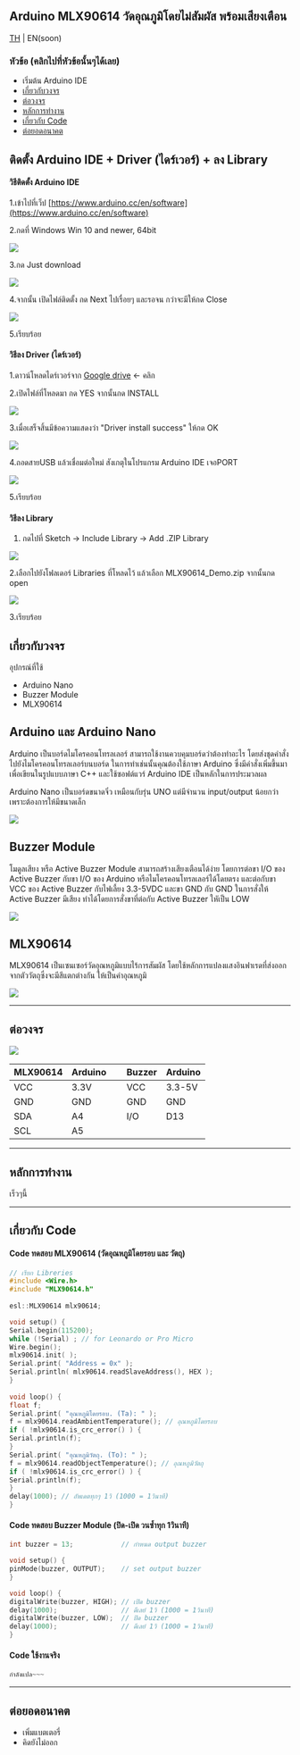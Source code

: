 ## **Arduino MLX90614 วัดอุณภูมิโดยไม่สัมผัส พร้อมเสียงเตือน**

[TH](https://github.com/Punuy/Arduino-MLX90614/blob/main/README.md) | EN(soon)

### **หัวข้อ** (คลิกไปที่หัวข้อนั้นๆได้เลย)

*   เริ่มต้น Arduino IDE
*   [เกี่ยวกับวงจร](https://github.com/Punuy/Arduino-MLX90614/edit/main/README.md#%E0%B9%80%E0%B8%81%E0%B8%B5%E0%B9%88%E0%B8%A2%E0%B8%A7%E0%B8%81%E0%B8%B1%E0%B8%9A%E0%B8%A7%E0%B8%87%E0%B8%88%E0%B8%A3)
*   [ต่อวงจร](https://github.com/Punuy/Arduino-MLX90614/edit/main/README.md#%E0%B8%95%E0%B9%88%E0%B8%AD%E0%B8%A7%E0%B8%87%E0%B8%88%E0%B8%A3)
*   [หลักการทำงาน](https://github.com/Punuy/Arduino-MLX90614/edit/main/README.md#%E0%B8%AB%E0%B8%A5%E0%B8%B1%E0%B8%81%E0%B8%81%E0%B8%B2%E0%B8%A3%E0%B8%97%E0%B8%B3%E0%B8%87%E0%B8%B2%E0%B8%99)
*   [เกี่ยวกับ Code](https://github.com/Punuy/Arduino-MLX90614#%E0%B9%80%E0%B8%81%E0%B8%B5%E0%B9%88%E0%B8%A2%E0%B8%A7%E0%B8%81%E0%B8%B1%E0%B8%9A-code)
*   [ต่อยอดอนาคต](https://github.com/Punuy/Arduino-MLX90614#%E0%B8%95%E0%B9%88%E0%B8%AD%E0%B8%A2%E0%B8%AD%E0%B8%94%E0%B8%AD%E0%B8%99%E0%B8%B2%E0%B8%84%E0%B8%95)

## ติดตั้ง Arduino IDE + Driver (ไดร์เวอร์) + ลง Library

#### วิธีติดตั้ง Arduino IDE

1.เข้าไปที่เว็ป [https://www.arduino.cc/en/software](https://www.arduino.cc/en/software)

2.กดที่ Windows Win 10 and newer, 64bit

![](https://33333.cdn.cke-cs.com/kSW7V9NHUXugvhoQeFaf/images/90d667866f3a394f821684cdbdeb2132181fdf621ee72879.png)

3.กด Just download

![](https://33333.cdn.cke-cs.com/kSW7V9NHUXugvhoQeFaf/images/730728756fdc57ed1fe61a4f3eb9623a32f20a949755909a.png)

4.จากนั้น เปิดไฟล์ติดตั้ง กด Next ไปเรื่อยๆ และรอจน กว่าจะมีให้กด Close

![](https://i.lnwfile.com/_/i/_webp_max/4096/4096/3o/rs/v6.webp)

5.เรียบร้อย

#### วิธีลง Driver (ไดร์เวอร์)

1.ดาวน์โหลดไดร์เวอร์จาก [Google drive](https://drive.google.com/file/d/1vWQvUmr6n8rPnLbUaXrGmGED0_mcd57g/view?usp=sharing) ← คลิก

2.เปิดไฟล์ที่โหลดมา กด YES จากนั้นกด INSTALL

![](https://cq.lnwfile.com/_/cq/_raw/q5/w2/0b.jpg)

3.เมื่อเสร็จสิ้นมีข้อความแสดงว่า "Driver install success" ให้กด OK

![](https://cq.lnwfile.com/_/cq/_raw/py/dm/be.jpg)

4.ถอดสายUSB แล้วเชื่อมต่อใหม่ สังเกตุในโปรแกรม Arduino IDE เจอPORT

![](https://cq.lnwfile.com/_/cq/_raw/em/6h/7g.jpg)

5.เรียบร้อย

#### วิธีลง Library

1.  กดไปที่ Sketch → Include Library → Add .ZIP Library

![](https://33333.cdn.cke-cs.com/kSW7V9NHUXugvhoQeFaf/images/b21fb3f96fd08fa8b4751f9efd8d218cad8a5317ab3863f8.png)

2.เลือกไปยังโฟลเดอร์ Libraries ที่โหลดไว้ แล้วเลือก MLX90614\_Demo.zip จากนั้นกด open

![](https://33333.cdn.cke-cs.com/kSW7V9NHUXugvhoQeFaf/images/e036ce257a0fcb856f72766092673a6ef260cb66ca6b63ee.png)

3.เรียบร้อย

## เกี่ยวกับวงจร

อุปกรณ์ที่ใช้

*   Arduino Nano
*   Buzzer Module
*   MLX90614

## Arduino และ Arduino Nano

Arduino เป็นบอร์ดไมโครคอนโทรลเลอร์ สามารถใช้งานควบคุมบอร์ดว่าต้องทำอะไร โดยส่งชุดคำสั่งไปยังไมโครคอนโทรลเลอร์บนบอร์ด ในการทำเช่นนั้นคุณต้องใช้ภาษา Arduino ซึ่งมีคำสั่งเพิ่มขึ้นมาเพื่อเขียนในรูปแบบภาษา C++ และใช้ซอฟต์แวร์ Arduino IDE เป็นหลักในการประมวลผล

Arduino Nano เป็นบอร์ดขนาดจิ๋ว เหมือนกับรุ่น UNO แต่มีจำนวน input/output น้อยกว่าเพราะต้องการให้มีขนาดเล็ก

![](https://33333.cdn.cke-cs.com/kSW7V9NHUXugvhoQeFaf/images/f478ac5f06dbee68f5b5225ed9a39d9c2e0b3b4435ae8f79.png)

## Buzzer Module

โมดูลเสียง หรือ Active Buzzer Module สามารถสร้างเสียงเตือนได้ง่าย โดยการต่อขา I/O ของ Active Buzzer กับขา I/O ของ Arduino หรือไมโครคอนโทรลเลอร์ได้โดยตรง และต่อกับขา VCC ของ Active Buzzer กับไฟเลี้ยง 3.3-5VDC และขา GND กับ GND ในการสั่งให้ Active Buzzer มีเสียง ทำได้โดยการสั่งขาที่ต่อกับ Active Buzzer ใหัเป็น LOW

![](https://33333.cdn.cke-cs.com/kSW7V9NHUXugvhoQeFaf/images/5e4abd36fe5c048c5108095836e5a222d03b8309be5300f4.png)

## MLX90614

MLX90614 เป็นเซนเซอร์วัดอุณหภูมิแบบไร้การสัมผัส โดยใช้หลักการแปลงแสงอินฟาเรดที่ส่งออกจากตัววัตถุซึ่งจะมีสีแตกต่างกัน ให้เป็นค่าอุณหภูมิ

![](https://33333.cdn.cke-cs.com/kSW7V9NHUXugvhoQeFaf/images/27515ac891faaec4b441c87bdc697743cf7f0ba931586026.png)

---

## ต่อวงจร

![](https://33333.cdn.cke-cs.com/kSW7V9NHUXugvhoQeFaf/images/6e73337bc2d1d340794b5d564cf79e002ec2281f325df3da.png)

| MLX90614 | Arduino |   | Buzzer | Arduino |
| --- | --- | --- | --- | --- |
| VCC | 3.3V |   | VCC | 3.3-5V |
| GND | GND |   | GND | GND |
| SDA | A4 |   | I/O | D13 |
| SCL | A5 |   |   |   |

---

## หลักการทำงาน

เร็วๆนี้

---

## เกี่ยวกับ Code

#### Code ทดสอบ MLX90614 (วัดอุณหภูมิโดยรอบ และ วัตถุ)

```cpp
// เรียก Libreries
#include <Wire.h>
#include "MLX90614.h"
 
esl::MLX90614 mlx90614;

void setup() {
Serial.begin(115200);
while (!Serial) ; // for Leonardo or Pro Micro
Wire.begin();
mlx90614.init( );
Serial.print( "Address = 0x" );
Serial.println( mlx90614.readSlaveAddress(), HEX );
}
 
void loop() {
float f;
Serial.print( "อุณหภูมิโดยรอบ. (Ta): " );
f = mlx90614.readAmbientTemperature(); // อุณหภูมิโดยรอบ
if ( !mlx90614.is_crc_error() ) {
Serial.println(f);
}
Serial.print( "อุณหภูมิวัตถุ. (To): " );
f = mlx90614.readObjectTemperature(); // อุณหภูมิวัตถุ
if ( !mlx90614.is_crc_error() ) {
Serial.println(f);
}
delay(1000); // อัพเดตทุกๆ 1วิ (1000 = 1วินาที)
}
```

#### Code ทดสอบ Buzzer Module (ปิด-เปิด วนซ้ำทุก 1วินาที)

```cpp
int buzzer = 13;            // กำหนด output buzzer

void setup() {
pinMode(buzzer, OUTPUT);    // set output buzzer
}

void loop() {
digitalWrite(buzzer, HIGH); // เปิด buzzer
delay(1000);                // ดีเลย์ 1วิ (1000 = 1วินาที)
digitalWrite(buzzer, LOW);  // ปิด buzzer
delay(1000);                // ดีเลย์ 1วิ (1000 = 1วินาที)
}
```

#### Code ใช้งานจริง

```cpp
กำลังแปล~~~
```

---

## ต่อยอดอนาคต

*   เพิ่มแบตเตอรี่
*   คิดยังไม่ออก
